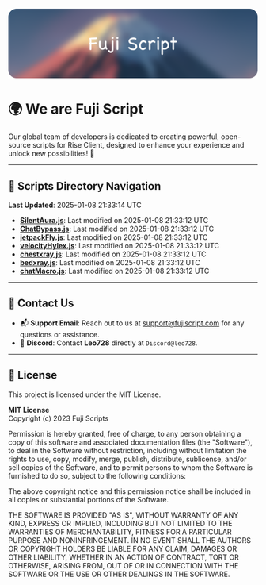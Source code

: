 ![Banner](.github/b.webp)

# 🌍 **We are Fuji Script**

Our global team of developers is dedicated to creating powerful, open-source scripts for Rise Client, designed to enhance your experience and unlock new possibilities! 🌟

---
<!-- SCRIPTS_NAVIGATION_START -->
## 📂 **Scripts Directory Navigation**

**Last Updated**: 2025-01-08 21:33:14 UTC

- **[SilentAura.js](scripts/SilentAura.js)**: Last modified on 2025-01-08 21:33:12 UTC
- **[ChatBypass.js](scripts/ChatBypass.js)**: Last modified on 2025-01-08 21:33:12 UTC
- **[jetpackFly.js](scripts/jetpackFly.js)**: Last modified on 2025-01-08 21:33:12 UTC
- **[velocityHylex.js](scripts/velocityHylex.js)**: Last modified on 2025-01-08 21:33:12 UTC
- **[chestxray.js](scripts/chestxray.js)**: Last modified on 2025-01-08 21:33:12 UTC
- **[bedxray.js](scripts/bedxray.js)**: Last modified on 2025-01-08 21:33:12 UTC
- **[chatMacro.js](scripts/chatMacro.js)**: Last modified on 2025-01-08 21:33:12 UTC

<!-- SCRIPTS_NAVIGATION_END -->

---

## 💬 **Contact Us**  
- 📬 **Support Email**: Reach out to us at [support@fujiscript.com](mailto:support@fujiscript.com) for any questions or assistance.  
- 💬 **Discord**: Contact **Leo728** directly at `Discord@leo728`.

---

## 📜 **License**

This project is licensed under the MIT License.  

**MIT License**  
Copyright (c) 2023 Fuji Scripts  

Permission is hereby granted, free of charge, to any person obtaining a copy of this software and associated documentation files (the "Software"), to deal in the Software without restriction, including without limitation the rights to use, copy, modify, merge, publish, distribute, sublicense, and/or sell copies of the Software, and to permit persons to whom the Software is furnished to do so, subject to the following conditions:  

The above copyright notice and this permission notice shall be included in all copies or substantial portions of the Software.  

THE SOFTWARE IS PROVIDED "AS IS", WITHOUT WARRANTY OF ANY KIND, EXPRESS OR IMPLIED, INCLUDING BUT NOT LIMITED TO THE WARRANTIES OF MERCHANTABILITY, FITNESS FOR A PARTICULAR PURPOSE AND NONINFRINGEMENT. IN NO EVENT SHALL THE AUTHORS OR COPYRIGHT HOLDERS BE LIABLE FOR ANY CLAIM, DAMAGES OR OTHER LIABILITY, WHETHER IN AN ACTION OF CONTRACT, TORT OR OTHERWISE, ARISING FROM, OUT OF OR IN CONNECTION WITH THE SOFTWARE OR THE USE OR OTHER DEALINGS IN THE SOFTWARE.  
